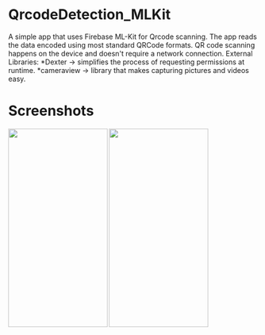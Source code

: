 # QrcodeDetection_MLKit
A simple app that uses Firebase ML-Kit for Qrcode scanning.
The app reads the data encoded using most standard QRCode formats.
QR code scanning happens on the device and doesn't require a network connection.
External Libraries: 
*Dexter -> simplifies the process of requesting permissions at runtime.
*cameraview -> library that makes capturing pictures and videos easy.

# Screenshots
<img align="left" src=https://user-images.githubusercontent.com/34891847/109850818-f0a1fe00-7c78-11eb-9904-312b0c4dc305.jpg width="200" height="400" />
<img align="left" src=https://user-images.githubusercontent.com/34891847/109851136-53939500-7c79-11eb-83d3-34fe4416eb37.jpg width="200" height="400" />

